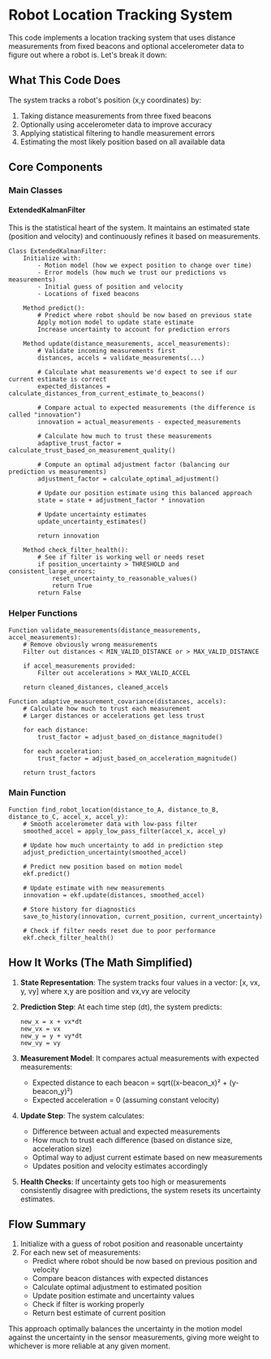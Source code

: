 # Robot Location Tracking System

This code implements a location tracking system that uses distance measurements from fixed beacons and optional accelerometer data to figure out where a robot is. Let's break it down:

## What This Code Does

The system tracks a robot's position (x,y coordinates) by:
1. Taking distance measurements from three fixed beacons
2. Optionally using accelerometer data to improve accuracy
3. Applying statistical filtering to handle measurement errors
4. Estimating the most likely position based on all available data

## Core Components

### Main Classes

#### ExtendedKalmanFilter
This is the statistical heart of the system. It maintains an estimated state (position and velocity) and continuously refines it based on measurements.

```
Class ExtendedKalmanFilter:
    Initialize with:
        - Motion model (how we expect position to change over time)
        - Error models (how much we trust our predictions vs measurements)
        - Initial guess of position and velocity
        - Locations of fixed beacons
    
    Method predict():
        # Predict where robot should be now based on previous state
        Apply motion model to update state estimate
        Increase uncertainty to account for prediction errors
    
    Method update(distance_measurements, accel_measurements):
        # Validate incoming measurements first
        distances, accels = validate_measurements(...)
        
        # Calculate what measurements we'd expect to see if our current estimate is correct
        expected_distances = calculate_distances_from_current_estimate_to_beacons()
        
        # Compare actual to expected measurements (the difference is called "innovation")
        innovation = actual_measurements - expected_measurements
        
        # Calculate how much to trust these measurements
        adaptive_trust_factor = calculate_trust_based_on_measurement_quality()
        
        # Compute an optimal adjustment factor (balancing our prediction vs measurements)
        adjustment_factor = calculate_optimal_adjustment()
        
        # Update our position estimate using this balanced approach
        state = state + adjustment_factor * innovation
        
        # Update uncertainty estimates
        update_uncertainty_estimates()
        
        return innovation
        
    Method check_filter_health():
        # See if filter is working well or needs reset
        if position_uncertainty > THRESHOLD and consistent_large_errors:
            reset_uncertainty_to_reasonable_values()
            return True
        return False
```

### Helper Functions

```
Function validate_measurements(distance_measurements, accel_measurements):
    # Remove obviously wrong measurements
    Filter out distances < MIN_VALID_DISTANCE or > MAX_VALID_DISTANCE
    
    if accel_measurements provided:
        Filter out accelerations > MAX_VALID_ACCEL
        
    return cleaned_distances, cleaned_accels

Function adaptive_measurement_covariance(distances, accels):
    # Calculate how much to trust each measurement
    # Larger distances or accelerations get less trust
    
    for each distance:
        trust_factor = adjust_based_on_distance_magnitude()
    
    for each acceleration:
        trust_factor = adjust_based_on_acceleration_magnitude()
        
    return trust_factors
```

### Main Function

```
Function find_robot_location(distance_to_A, distance_to_B, distance_to_C, accel_x, accel_y):
    # Smooth accelerometer data with low-pass filter
    smoothed_accel = apply_low_pass_filter(accel_x, accel_y)
    
    # Update how much uncertainty to add in prediction step
    adjust_prediction_uncertainty(smoothed_accel)
    
    # Predict new position based on motion model
    ekf.predict()
    
    # Update estimate with new measurements
    innovation = ekf.update(distances, smoothed_accel)
    
    # Store history for diagnostics
    save_to_history(innovation, current_position, current_uncertainty)
    
    # Check if filter needs reset due to poor performance
    ekf.check_filter_health()
```

## How It Works (The Math Simplified)

1. **State Representation**: The system tracks four values in a vector: [x, vx, y, vy] where x,y are position and vx,vy are velocity

2. **Prediction Step**: At each time step (dt), the system predicts:
   ```
   new_x = x + vx*dt
   new_vx = vx
   new_y = y + vy*dt
   new_vy = vy
   ```

3. **Measurement Model**: It compares actual measurements with expected measurements:
   - Expected distance to each beacon = sqrt((x-beacon_x)² + (y-beacon_y)²)
   - Expected acceleration = 0 (assuming constant velocity)

4. **Update Step**: The system calculates:
   - Difference between actual and expected measurements
   - How much to trust each difference (based on distance size, acceleration size)
   - Optimal way to adjust current estimate based on new measurements
   - Updates position and velocity estimates accordingly

5. **Health Checks**: If uncertainty gets too high or measurements consistently disagree with predictions, the system resets its uncertainty estimates.

## Flow Summary

1. Initialize with a guess of robot position and reasonable uncertainty
2. For each new set of measurements:
   - Predict where robot should be now based on previous position and velocity
   - Compare beacon distances with expected distances
   - Calculate optimal adjustment to estimated position
   - Update position estimate and uncertainty values
   - Check if filter is working properly
   - Return best estimate of current position

This approach optimally balances the uncertainty in the motion model against the uncertainty in the sensor measurements, giving more weight to whichever is more reliable at any given moment.
